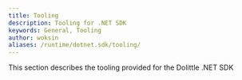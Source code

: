 ```yaml
---
title: Tooling
description: Tooling for .NET SDK
keywords: General, Tooling
author: woksin
aliases: /runtime/dotnet.sdk/tooling/
---
```


This section describes the tooling provided for the Dolittle .NET SDK